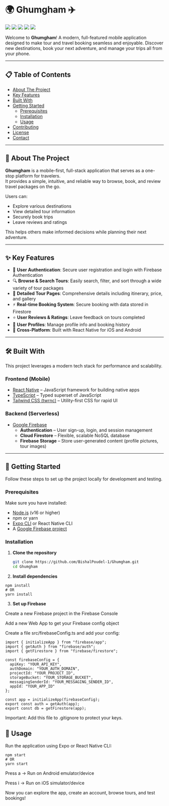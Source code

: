 # 🌍 Ghumgham ✈️
<img src="https://img.shields.io/badge/TypeScript-3178C6?style=for-the-badge&logo=typescript&logoColor=white" />

<img src="https://img.shields.io/badge/React_Native-61DAFB?style=for-the-badge&logo=react&logoColor=black" />

<img src="https://img.shields.io/badge/Firebase-FFCA28?style=for-the-badge&logo=firebase&logoColor=black" />

<img src="https://img.shields.io/badge/Android-3DDC84?style=for-the-badge&logo=android&logoColor=white" />

<img src="https://img.shields.io/badge/iOS-000000?style=for-the-badge&logo=apple&logoColor=white" />


Welcome to **Ghumgham**! A modern, full-featured mobile application designed to make tour and travel booking seamless and enjoyable. Discover new destinations, book your next adventure, and manage your trips all from your phone.

---

## 📋 Table of Contents
- [About The Project](#-about-the-project)
- [Key Features](#-key-features)
- [Built With](#-built-with)
- [Getting Started](#-getting-started)
  - [Prerequisites](#prerequisites)
  - [Installation](#installation)
  - [Usage](#usage)
- [Contributing](#-contributing)
- [License](#-license)
- [Contact](#-contact)

---

## 🌟 About The Project

**Ghumgham** is a mobile-first, full-stack application that serves as a one-stop platform for travelers.  
It provides a simple, intuitive, and reliable way to browse, book, and review travel packages on the go.  

Users can:
- Explore various destinations
- View detailed tour information
- Securely book trips
- Leave reviews and ratings  

This helps others make informed decisions while planning their next adventure.

---

## ✨ Key Features

- 🔐 **User Authentication**: Secure user registration and login with Firebase Authentication  
- 🔍 **Browse & Search Tours**: Easily search, filter, and sort through a wide variety of tour packages  
- 📝 **Detailed Tour Pages**: Comprehensive details including itinerary, price, and gallery  
- ⚡ **Real-time Booking System**: Secure booking with data stored in Firestore  
- ⭐ **User Reviews & Ratings**: Leave feedback on tours completed  
- 👤 **User Profiles**: Manage profile info and booking history  
- 📱 **Cross-Platform**: Built with React Native for iOS and Android  

---

## 🛠️ Built With

This project leverages a modern tech stack for performance and scalability.

### Frontend (Mobile)
- [React Native](https://reactnative.dev/) – JavaScript framework for building native apps  
- [TypeScript](https://www.typescriptlang.org/) – Typed superset of JavaScript  
- [Tailwind CSS (twrnc)](https://github.com/jaredh159/tailwind-react-native-classnames) – Utility-first CSS for rapid UI  

### Backend (Serverless)
- [Google Firebase](https://firebase.google.com/)  
  - **Authentication** – User sign-up, login, and session management  
  - **Cloud Firestore** – Flexible, scalable NoSQL database  
  - **Firebase Storage** – Store user-generated content (profile pictures, tour images)  

---

## 🚀 Getting Started

Follow these steps to set up the project locally for development and testing.

### Prerequisites
Make sure you have installed:
- [Node.js](https://nodejs.org/) (v16 or higher)  
- npm or yarn  
- [Expo CLI](https://docs.expo.dev/get-started/installation/) or React Native CLI  
- A [Google Firebase project](https://firebase.google.com/)  

### Installation

1. **Clone the repository**
   ```bash
   git clone https://github.com/BishalPoudel-1/Ghumgham.git
   cd Ghumgham
   ```
2. **Install dependencies**
```
npm install
# OR
yarn install
```

3. **Set up Firebase**

Create a new Firebase project in the Firebase Console

Add a new Web App to get your Firebase config object

Create a file src/firebaseConfig.ts and add your config:
```
import { initializeApp } from "firebase/app";
import { getAuth } from "firebase/auth";
import { getFirestore } from "firebase/firestore";

const firebaseConfig = {
  apiKey: "YOUR_API_KEY",
  authDomain: "YOUR_AUTH_DOMAIN",
  projectId: "YOUR_PROJECT_ID",
  storageBucket: "YOUR_STORAGE_BUCKET",
  messagingSenderId: "YOUR_MESSAGING_SENDER_ID",
  appId: "YOUR_APP_ID"
};

const app = initializeApp(firebaseConfig);
export const auth = getAuth(app);
export const db = getFirestore(app);
```

Important: Add this file to .gitignore to protect your keys.

## 🏃 Usage

Run the application using Expo or React Native CLI:
```
npm start
# OR
yarn start
```

Press a → Run on Android emulator/device

Press i → Run on iOS simulator/device

Now you can explore the app, create an account, browse tours, and test bookings!
